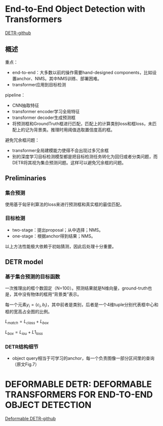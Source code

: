 # End-to-End Object Detection with Transformers
[DETR-github](https://github.com/facebookresearch/detr)

## 概述
重点：
+ end-to-end：大多数以前的操作需要hand-designed components，比如设置anchor、NMS。其中NMS训练、部署困难。
+ transformer应用到目标检测

pipeline：
+ CNN抽取特征
+ transformer encoder学习全局特征
+ transformer decoder生成预测框
+ 将预测框和GroundTruth框进行匹配，匹配上的计算类别loss和框loss，未匹配上的记为背景类。推理时用阈值选取置信度高的框。

避免冗余框问题：
+ transformer全局建模能力使得不会出现过多冗余框
+ 别的深度学习目标检测模型都是把目标检测任务转化为回归或者分类问题，而DETR将其视为集合预测问题。这样可以避免冗余框的问题。

## Preliminaries
### 集合预测
使用基于匈牙利算法的loss来进行预测框和真实框的最佳匹配。

### 目标检测
+ two-stage：提出proposal；从中选择；NMS。
+ one-stage：根据anchor得到结果；NMS。

以上方法性能极大依赖于初始猜测，因此后处理十分重要。

## DETR model
### 基于集合预测的目标函数
一次推理出的框个数固定（N=100）。预测结果就是N维向量，ground-truth也是，其中没有物体的框用“背景类”表示。

每一个元素$y_i=(c_i,b_i)$，其中前者是类别，后者是一个4维tuple分别代表框中心和框的宽高占全图的比例。

$L_{match}=L_{class}+L_{box}$

$L_{box}=L_{iou}+L1_{loss}$


### DETR结构细节
+ object query相当于可学习的anchor，每一个负责图像一部分区间里的查询（原文Fig.7）


# DEFORMABLE DETR: DEFORMABLE TRANSFORMERS FOR END-TO-END OBJECT DETECTION
[Deformable DETR-github](https://github.com/fundamentalvision/Deformable-DETR)


